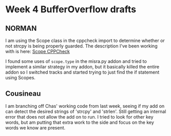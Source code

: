 # Week 4 BufferOverflow drafts

## NORMAN
I am using the Scope class in the cppcheck import to determine whether or not strcpy is being properly guarded. The description I've been working with is here: [Scope CPPCheck](file:///C:/Users/normanc/Desktop/Capstone/html_elwakil/html/classaddons_1_1cppcheckdata_1_1Scope.html)

I found some uses of `scope.type` in the misra.py addon and tried to implement a similar strategy in my addon, but it basically killed the entire addon so I switched tracks and started trying to just find the if statement using Scopes.

## Cousineau

I am branching off Chas' working code from last week, seeing if my add on can detect the desired strings of 'strcpy' and 'strlen'. Still getting an internal error that does not allow the add on to run. I tried to look for other key words, but am putting that extra work to the side and focus on the key words we know are present. 
